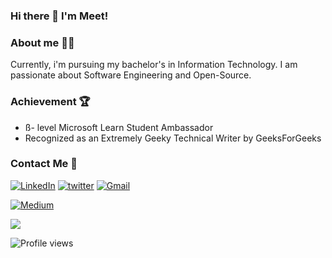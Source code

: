 ### Hi there 👋 I'm Meet!

### About me :man_student:

Currently, i'm pursuing my bachelor's in Information Technology. I am passionate about Software Engineering and Open-Source. 


### Achievement :trophy: 
- ß- level Microsoft Learn Student Ambassador 
- Recognized as an Extremely Geeky Technical Writer by GeeksForGeeks

### Contact Me :iphone:

<p>
  <a href="https://www.linkedin.com/in/meet-suvariya/" target="_blank"><img alt="LinkedIn" src="https://img.shields.io/badge/linkedin-%230077B5.svg?&style=for-the-badge&logo=linkedin&logoColor=white" /></a>
  <a href="https://twitter.com/MeetSuvariya" target="_blank"><img alt="twitter" src="https://img.shields.io/badge/Twitter-1DA1F2?style=for-the-badge&logo=twitter&logoColor=white" /></a>
  <a href="mailto:meetsuvariya@gmail.com" target="_blank"><img alt="Gmail" src="https://img.shields.io/badge/Gmail-D14836?style=for-the-badge&logo=gmail&logoColor=white" /></a>
  
  <a href="https://meetsuvariya.medium.com/" target="_blank"><img alt="Medium" src="https://img.shields.io/badge/Medium-12100E?style=for-the-badge&logo=medium&logoColor=white" /></a>
</p>

<img src="https://github-readme-stats.vercel.app/api?username=MeetSuvariya25&&show_icons=true&title_color=fff000&icon_color=bb2acf&text_color=daf7dc&bg_color=151515">

![Profile views](https://visitor-badge.glitch.me/badge?page_id=MeetSuvariya25.count_visitors)
